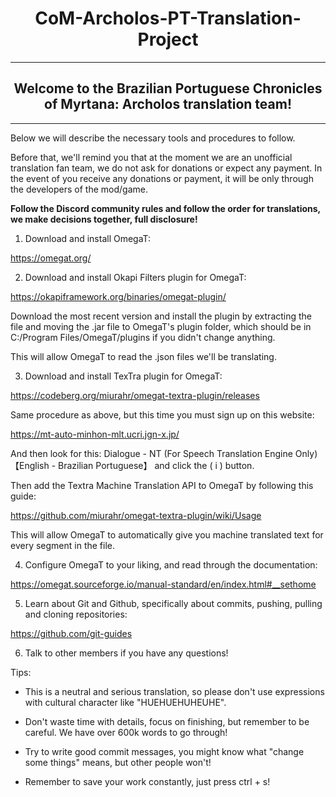 <h1 align="center">CoM-Archolos-PT-Translation-Project</h1>

--------------------------------------------

<h2 align="center">Welcome to the Brazilian Portuguese Chronicles of Myrtana: Archolos translation team!</h2>

--------------------------------------------

Below we will describe the necessary tools and procedures to follow.

Before that, we'll remind you that at the moment we are an unofficial translation fan team, we do not ask for donations or expect any payment. In the event of you receive any donations or payment, it will be only through the developers of the mod/game.

<b>Follow the Discord community rules and follow the order for translations, we make decisions together, full disclosure!</b>

1. Download and install OmegaT:

https://omegat.org/

2. Download and install Okapi Filters plugin for OmegaT:

https://okapiframework.org/binaries/omegat-plugin/

Download the most recent version and install the plugin by extracting the file and moving the .jar file to OmegaT's plugin folder, which should be in C:/Program Files/OmegaT/plugins if you didn't change anything.

This will allow OmegaT to read the .json files we'll be translating.

3. Download and install TexTra plugin for OmegaT:

https://codeberg.org/miurahr/omegat-textra-plugin/releases

Same procedure as above, but this time you must sign up on this website:

https://mt-auto-minhon-mlt.ucri.jgn-x.jp/

And then look for this: Dialogue - NT (For Speech Translation Engine Only) 【English - Brazilian Portuguese】 and click the ( i ) button.

Then add the Textra Machine Translation API to OmegaT by following this guide:

https://github.com/miurahr/omegat-textra-plugin/wiki/Usage

This will allow OmegaT to automatically give you machine translated text for every segment in the file.

4. Configure OmegaT to your liking, and read through the documentation:

https://omegat.sourceforge.io/manual-standard/en/index.html#__sethome

5. Learn about Git and Github, specifically about commits, pushing, pulling and cloning repositories:

https://github.com/git-guides

6. Talk to other members if you have any questions!

Tips:

- This is a neutral and serious translation, so please don't use expressions with cultural character like "HUEHUEHUHEUHE".

- Don't waste time with details, focus on finishing, but remember to be careful. We have over 600k words to go through!

- Try to write good commit messages, you might know what "change some things" means, but other people won't!

- Remember to save your work constantly, just press ctrl + s! 
